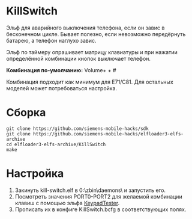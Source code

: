 # KillSwitch
Эльф для аварийного выключения телефона, если он завис в бесконечном цикле. 
Бывает полезно, если невозможно передёрнуть батарею, а телефон наглухо завис.

Эльф по таймеру опрашивает матрицу клавиатуры и при нажатии определённой комбинации кнопок выключает телефон.

**Комбинация по-умолчанию:** Volume+ + #

Комбинация подходит как минимум для E71/C81. Для остальных моделей может потребоваться настройка.

# Сборка
```
git clone https://github.com/siemens-mobile-hacks/sdk
git clone https://github.com/siemens-mobile-hacks/elfloader3-elfs-archive
cd elfloader3-elfs-archive/KillSwitch
make
```

# Настройка
1. Закинуть kill-switch.elf в 0:\zbin\daemons\ и запустить его.
2. Посмотреть значения PORT0-PORT2 для желаемой комбинации клавиш с помощью эльфа [KeypadTester](https://github.com/siemens-mobile-hacks/elfloader3-elfs-archive/tree/main/KeypadTester).
3. Прописать их в конфиге KillSwitch.bcfg в соответствующих полях.
